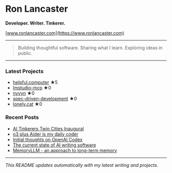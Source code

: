 # Ron Lancaster

**Developer. Writer. Tinkerer.**

[www.ronlancaster.com](https://www.ronlancaster.com)

---

> Building thoughtful software. Sharing what I learn. Exploring ideas in public.

---

### Latest Projects
<!-- RECENT_REPOS_START -->
- [helpful.computer](https://github.com/nyvyn/helpful.computer) ★5
- [lmstudio-mcp](https://github.com/nyvyn/lmstudio-mcp) ★0
- [nyvyn](https://github.com/nyvyn/nyvyn) ★0
- [spec-driven-development](https://github.com/nyvyn/spec-driven-development) ★0
- [lonely.cat](https://github.com/nyvyn/lonely.cat) ★0
<!-- RECENT_REPOS_END -->

### Recent Posts
<!-- RECENT_POSTS_START -->
- [AI Tinkerers Twin Cities Inaugural](https://www.ronlancaster.com/posts/ai-tinkerers-twin-cities-inaugural)
- [o3 plus Aider is my daily coder](https://www.ronlancaster.com/posts/o3-plus-aider-is-my-daily-coder)
- [Initial thoughts on OpenAI Codex](https://www.ronlancaster.com/posts/openai-codex)
- [The current state of AI writing software](https://www.ronlancaster.com/posts/the-current-state-of-ai-writing-software)
- [MemoryLLM - an approach to long-term memory](https://www.ronlancaster.com/posts/memoryllm-an-approach-to-long-term-memory)
<!-- RECENT_POSTS_END -->

---

_This README updates automatically with my latest writing and projects._
